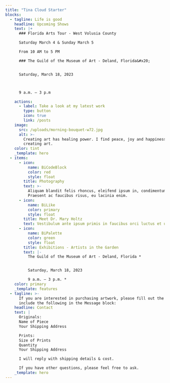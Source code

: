 ```yaml
---
title: "Tina Cloud Starter"
blocks:
  - tagline: Life is good
    headline: Upcoming Shows
    text: |+
      ### Florida Arts Tour - West Volusia County

      Saturday March 4 & Sunday March 5

      From 10 AM to 5 PM

      ### The Guild of the Museum of Art - Deland, Florida&#x20;


      Saturday, March 18, 2023



      9 a.m. – 3 p.m

    actions:
      - label: Take a look at my latest work
        type: button
        icon: true
        link: /posts
    image:
      src: /uploads/morning-bouquet-w72.jpg
      alt: >-
        Creating art has healing power. I find peace, joy and happiness in
        creating art. 
    color: tint
    _template: hero
  - items:
      - icon:
          name: BiCodeBlock
          color: red
          style: float
        title: Photography
        text: >-
          Aliquam blandit felis rhoncus, eleifend ipsum in, condimentum nibh.
          Praesent ac faucibus risus, eu lacinia enim.
      - icon:
          name: BiLike
          color: primary
          style: float
        title: Meet Dr. Mary Holtz
        text: Vestibulum ante ipsum primis in faucibus orci luctus et ultrices.
      - icon:
          name: BiPalette
          color: green
          style: float
        title: Exhibitions - Artists in the Garden
        text: |-
          The Guild of the Museum of Art - Deland, Florida *


          Saturday, March 18, 2023

          9 a.m. – 3 p.m. *
    color: primary
    _template: features
  - tagline: >-
      If you are interested in purchasing artwork, please fill out the form &
      include the following in the Message block:
    headline: Contact
    text: |
      Originals:
      Name of Piece
      Your Shipping Address

      Prints:
      Size of Prints
      Quantity
      Your Shipping Address

      I will reply with shipping details & cost.

      If you have other questions, please feel free to ask.
    _template: hero
---
```

